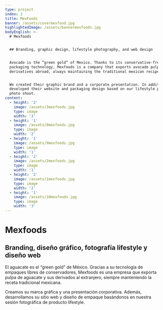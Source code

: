 ```yaml
---
type: project
index: 2
title: MexFoods
banner: /assets/covermexfood.jpg
highlightedImage: /assets/bannermexfoods.jpg
bodyEnglish: >-
  # Mexfoods


  ## Branding, graphic design, lifestyle photography, and web design


  Avocado is the “green gold” of Mexico. Thanks to its conservative-free
  packaging technology, Mexfoods is a company that exports avocado pulp and its
  derivatives abroad, always maintaining the traditional mexican recipe.


  We created their graphic brand and a corporate presentation. In addition, we
  developed their website and packaging design based on our lifestyle product
  photo shoot.
content:
  - height: '2'
    image: /assets/3mexfoods.jpg
    type: image
    width: '3'
  - height: '1'
    image: /assets/8mexfoods.jpg
    type: image
    width: '2'
  - height: '1'
    image: /assets/9mexfoods.jpg
    type: image
    width: '1'
  - height: '2'
    image: /assets/2mexfoods.jpg
    type: image
    width: '1'
  - height: '2'
    image: /assets/1mexfoods.jpg
    type: image
    width: '2'
  - height: '1'
    image: /assets/10mexfoods.jpg
    type: image
    width: '3'
---
```

# Mexfoods

## Branding, diseño gráfico, fotografía lifestyle y diseño web

El aguacate es el “green gold” de México. Gracias a su tecnología de empaques libres de conservadores, Mexfoods es una empresa que exporta pulpa de aguacate y sus derivados al extranjero, siempre manteniendo la receta tradicional mexicana.

Creamos su marca gráfica y una presentación corporativa. Además, desarrollamos su sitio web y diseño de empaque basándonos en nuestra sesión fotográfica de producto lifestyle.
